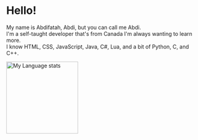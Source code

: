 # Hello!
My name is Abdifatah, Abdi, but you can call me Abdi.\
I'm a self-taught developer that's from Canada I'm always wanting to learn more.\
I know HTML, CSS, JavaScript, Java, C#, Lua, and a bit of Python, C, and C++.

<img height=190 src="https://github-readme-stats-git-masterrstaa-rickstaa.vercel.app/api/top-langs/?username=Abdifatah-Abdi&layout=compact&langs_count=12&hide_border=true&role=owner,collaborator&theme=dark&bg_color=000000#gh-dark-mode-only" alt="My Language stats" />
